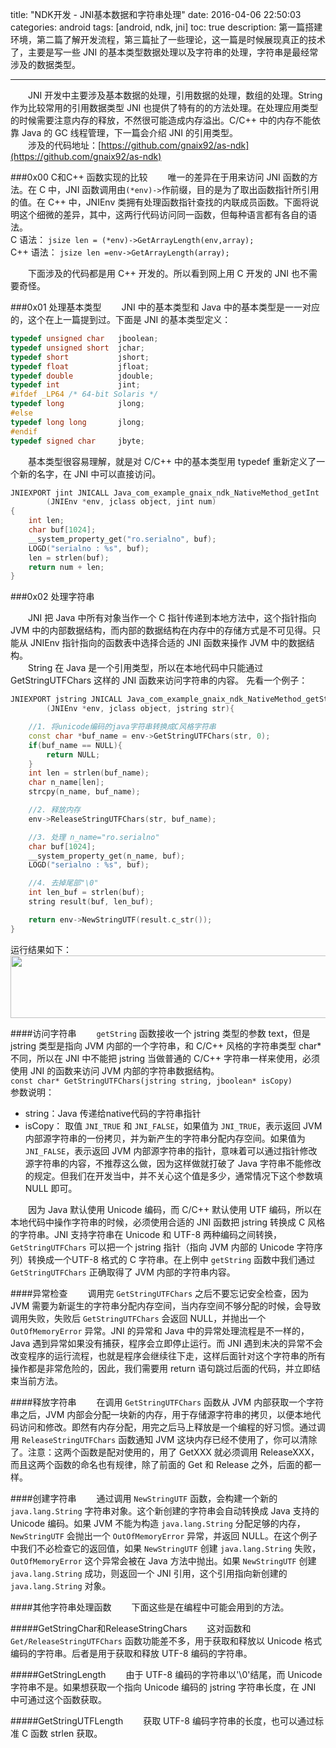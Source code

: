 title: "NDK开发 - JNI基本数据和字符串处理"
date: 2016-04-06 22:50:03
categories: android
tags: [android, ndk, jni]
toc: true
description: 第一篇搭建环境，第二篇了解开发流程，第三篇扯了一些理论，这一篇是时候展现真正的技术了，主要是写一些 JNI 的基本类型数据处理以及字符串的处理，字符串是最经常涉及的数据类型。

---

　　JNI 开发中主要涉及基本数据的处理，引用数据的处理，数组的处理。String 作为比较常用的引用数据类型 JNI 也提供了特有的的方法处理。在处理应用类型的时候需要注意内存的释放，不然很可能造成内存溢出。C/C++ 中的内存不能依靠 Java 的 GC 线程管理，下一篇会介绍 JNI 的引用类型。    
　　涉及的代码地址：[https://github.com/gnaix92/as-ndk](https://github.com/gnaix92/as-ndk)

###0x00 C和C++ 函数实现的比较
　　唯一的差异在于用来访问 JNI 函数的方法。在 C 中，JNI 函数调用由`(*env)->`作前缀，目的是为了取出函数指针所引用的值。在 C++ 中，JNIEnv 类拥有处理函数指针查找的内联成员函数。下面将说明这个细微的差异，其中，这两行代码访问同一函数，但每种语言都有各自的语法。    
C 语法： `jsize len = (*env)->GetArrayLength(env,array);`   
C++ 语法： `jsize len =env->GetArrayLength(array);`

　　下面涉及的代码都是用 C++ 开发的。所以看到网上用 C 开发的 JNI 也不需要奇怪。

###0x01 处理基本类型
　　JNI 中的基本类型和 Java 中的基本类型是一一对应的，这个在上一篇提到过。下面是 JNI 的基本类型定义：    

``` c++
typedef unsigned char   jboolean;  
typedef unsigned short  jchar;  
typedef short           jshort;  
typedef float           jfloat;  
typedef double          jdouble;  
typedef int             jint;  
#ifdef _LP64 /* 64-bit Solaris */  
typedef long            jlong;  
#else  
typedef long long       jlong;  
#endif  
typedef signed char     jbyte;
```
　　基本类型很容易理解，就是对 C/C++ 中的基本类型用 typedef 重新定义了一个新的名字，在 JNI 中可以直接访问。    

```c++
JNIEXPORT jint JNICALL Java_com_example_gnaix_ndk_NativeMethod_getInt
        (JNIEnv *env, jclass object, jint num)
{
    int len;
    char buf[1024];
    __system_property_get("ro.serialno", buf);
    LOGD("serialno : %s", buf);
    len = strlen(buf);
    return num + len;
}
```

###0x02 处理字符串

　　JNI 把 Java 中所有对象当作一个 C 指针传递到本地方法中，这个指针指向 JVM 中的内部数据结构，而内部的数据结构在内存中的存储方式是不可见得。只能从 JNIEnv 指针指向的函数表中选择合适的 JNI 函数来操作 JVM 中的数据结构。    
　　String 在 Java 是一个引用类型，所以在本地代码中只能通过GetStringUTFChars 这样的 JNI 函数来访问字符串的内容。
先看一个例子：

```c++
JNIEXPORT jstring JNICALL Java_com_example_gnaix_ndk_NativeMethod_getString
        (JNIEnv *env, jclass object, jstring str){

    //1. 将unicode编码的java字符串转换成C风格字符串
    const char *buf_name = env->GetStringUTFChars(str, 0);
    if(buf_name == NULL){
        return NULL;
    }
    int len = strlen(buf_name);
    char n_name[len];
    strcpy(n_name, buf_name);

    //2. 释放内存
    env->ReleaseStringUTFChars(str, buf_name);

    //3. 处理 n_name="ro.serialno"
    char buf[1024];
    __system_property_get(n_name, buf);
    LOGD("serialno : %s", buf);

    //4. 去掉尾部"\0"
    int len_buf = strlen(buf);
    string result(buf, len_buf);

    return env->NewStringUTF(result.c_str());
}
```
运行结果如下：
<img width=700px height=100px src="https://gnaixx.github.io/blog_images/ndk/4.png" style="display:inline-block"/>

####访问字符串
　　`getString` 函数接收一个 jstring 类型的参数 text，但是 jstring 类型是指向 JVM 内部的一个字符串，和 C/C++ 风格的字符串类型 char* 不同，所以在 JNI 中不能把 jstring 当做普通的 C/C++ 字符串一样来使用，必须使用 JNI 的函数来访问 JVM 内部的字符串数据结构。    
`const char* GetStringUTFChars(jstring string, jboolean* isCopy)`   
参数说明： 
    
- string：Java 传递给native代码的字符串指针
- isCopy： 取值 `JNI_TRUE` 和 `JNI_FALSE`，如果值为 `JNI_TRUE`，表示返回 JVM 内部源字符串的一份拷贝，并为新产生的字符串分配内存空间。如果值为 `JNI_FALSE`，表示返回 JVM 内部源字符串的指针，意味着可以通过指针修改源字符串的内容，不推荐这么做，因为这样做就打破了 Java 字符串不能修改的规定。但我们在开发当中，并不关心这个值是多少，通常情况下这个参数填 NULL 即可。   
 
　　因为 Java 默认使用 Unicode 编码，而 C/C++ 默认使用 UTF 编码，所以在本地代码中操作字符串的时候，必须使用合适的 JNI 函数把 jstring 转换成 C 风格的字符串。JNI 支持字符串在 Unicode 和 UTF-8 两种编码之间转换，`GetStringUTFChars` 可以把一个 jstring 指针（指向 JVM 内部的 Unicode 字符序列）转换成一个UTF-8 格式的 C 字符串。在上例中 `getString` 函数中我们通过 `GetStringUTFChars` 正确取得了 JVM 内部的字符串内容。

####异常检查
　　调用完 `GetStringUTFChars` 之后不要忘记安全检查，因为 JVM 需要为新诞生的字符串分配内存空间，当内存空间不够分配的时候，会导致调用失败，失败后 `GetStringUTFChars` 会返回 NULL，并抛出一个 `OutOfMemoryError` 异常。JNI 的异常和 Java 中的异常处理流程是不一样的，Java 遇到异常如果没有捕获，程序会立即停止运行。而 JNI 遇到未决的异常不会改变程序的运行流程，也就是程序会继续往下走，这样后面针对这个字符串的所有操作都是非常危险的，因此，我们需要用 return 语句跳过后面的代码，并立即结束当前方法。

####释放字符串
　　在调用 `GetStringUTFChars` 函数从 JVM 内部获取一个字符串之后，JVM 内部会分配一块新的内存，用于存储源字符串的拷贝，以便本地代码访问和修改。即然有内存分配，用完之后马上释放是一个编程的好习惯。通过调用 `ReleaseStringUTFChars` 函数通知 JVM 这块内存已经不使用了，你可以清除了。注意：这两个函数是配对使用的，用了 GetXXX 就必须调用 ReleaseXXX，而且这两个函数的命名也有规律，除了前面的 Get 和 Release 之外，后面的都一样。

####创建字符串
　　通过调用 `NewStringUTF` 函数，会构建一个新的 `java.lang.String` 字符串对象。这个新创建的字符串会自动转换成 Java 支持的 Unicode 编码。如果 JVM 不能为构造 `java.lang.String` 分配足够的内存，`NewStringUTF` 会抛出一个 `OutOfMemoryError` 异常，并返回 NULL。在这个例子中我们不必检查它的返回值，如果 `NewStringUTF` 创建 `java.lang.String` 失败，`OutOfMemoryError` 这个异常会被在 Java 方法中抛出。如果 `NewStringUTF` 创建 `java.lang.String` 成功，则返回一个 JNI 引用，这个引用指向新创建的`java.lang.String` 对象。

####其他字符串处理函数
　　下面这些是在编程中可能会用到的方法。

#####GetStringChar和ReleaseStringChars
　　这对函数和 `Get/ReleaseStringUTFChars` 函数功能差不多，用于获取和释放以 Unicode 格式编码的字符串。后者是用于获取和释放 UTF-8 编码的字符串。

#####GetStringLength
　　由于 UTF-8 编码的字符串以'\0'结尾，而 Unicode 字符串不是。如果想获取一个指向 Unicode 编码的 jstring 字符串长度，在 JNI 中可通过这个函数获取。

#####GetStringUTFLength
　　获取 UTF-8 编码字符串的长度，也可以通过标准 C 函数 strlen 获取。